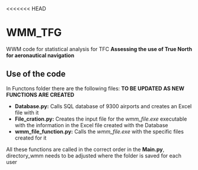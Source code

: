<<<<<<< HEAD
# WMM_TFG
WWM code for statistical analysis for TFC **Assessing the use of True North for aeronautical navigation**

## Use of the code

In Functons folder there are the following files: **TO BE UPDATED AS NEW FUNCTIONS ARE CREATED**
* **Database.py:** Calls SQL database of 9300 airports and creates an Excel file with it
* **File_cration.py:** Creates the input file for the *wmm_file.exe* executable with the information in the Excel file created with the Database
* **wmm_file_function.py:** Calls the *wmm_file.exe* with the specific files created for it

All these functions are called in the correct order in the **Main.py**, directory_wmm needs to be adjusted where the folder is saved for each user